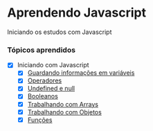 # Aprendendo Javascript

Iniciando os estudos com Javascript

### Tópicos aprendidos

- [x] Iniciando com Javascript
    - [x] [Guardando informações em variáveis](https://github.com/eolucaslopes/aprendendo-javascript/tree/main/01%20-%20Iniciando%20com%20Javascript/01-guardando-informacoes-em-variaveis.js)
    - [x] [Operadores](https://github.com/eolucaslopes/aprendendo-javascript/tree/main/01%20-%20Iniciando%20com%20Javascript/02-operadores.js)
    - [x] [Undefined e null](https://github.com/eolucaslopes/aprendendo-javascript/tree/main/01%20-%20Iniciando%20com%20Javascript/03-undefined-e-null.js)
    - [x] [Booleanos](https://github.com/eolucaslopes/aprendendo-javascript/tree/main/01%20-%20Iniciando%20com%20Javascript/04-booleanos.js)
    - [x] [Trabalhando com Arrays](https://github.com/eolucaslopes/aprendendo-javascript/blob/main/01%20-%20Iniciando%20com%20Javascript/05-trabalhando-com-arrays.js)
    - [x] [Trabalhando com Objetos](https://github.com/eolucaslopes/aprendendo-javascript/blob/main/01%20-%20Iniciando%20com%20Javascript/06-trabalhando-com-objetos.js)
    - [x] [Funções](https://github.com/eolucaslopes/aprendendo-javascript/blob/main/01%20-%20Iniciando%20com%20Javascript/07-funcoes.js)

